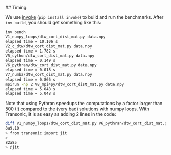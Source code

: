 
## Timing:

We use [invoke](https://www.pyinvoke.org/) (`pip install invoke`) to build and run the benchmarks. After `inv build`, you should get something like this:

```bash
inv bench
V1_numpy_loops/dtw_cort_dist_mat.py data.npy
elapsed time = 10.106 s
V2_c_dtw/dtw_cort_dist_mat.py data.npy
elapsed time = 1.782 s
V5_cython/dtw_cort_dist_mat.py data.npy
elapsed time = 0.149 s
V6_pythran/dtw_cort_dist_mat.py data.npy
elapsed time = 0.018 s
V7_numba/dtw_cort_dist_mat.py data.npy
elapsed time = 0.866 s
mpirun -np 2 V8_mpi4py/dtw_cort_dist_mat.py data.npy
elapsed time = 5.048 s
elapsed time = 5.048 s
```

Note that using Pythran speedups the computations by a factor larger than 500
(!) compared to the (very bad) solutions with numpy loops. With Transonic, it
is as easy as adding 2 lines in the code:

```bash
diff V1_numpy_loops/dtw_cort_dist_mat.py V6_pythran/dtw_cort_dist_mat.py
8a9,10
> from transonic import jit
>
82a85
> @jit
```
